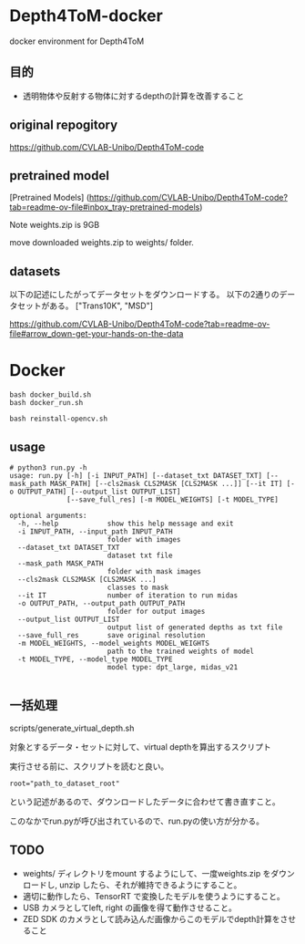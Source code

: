 # Depth4ToM-docker
docker environment for  Depth4ToM

## 目的
- 透明物体や反射する物体に対するdepthの計算を改善すること

## original repogitory
https://github.com/CVLAB-Unibo/Depth4ToM-code

## pretrained model

[Pretrained Models] (https://github.com/CVLAB-Unibo/Depth4ToM-code?tab=readme-ov-file#inbox_tray-pretrained-models)

Note weights.zip is 9GB

move downloaded weights.zip to weights/ folder.

## datasets
以下の記述にしたがってデータセットをダウンロードする。
以下の2通りのデータセットがある。
["Trans10K", "MSD"]

https://github.com/CVLAB-Unibo/Depth4ToM-code?tab=readme-ov-file#arrow_down-get-your-hands-on-the-data

# Docker
```
bash docker_build.sh
bash docker_run.sh

bash reinstall-opencv.sh
```

## usage

```
# python3 run.py -h
usage: run.py [-h] [-i INPUT_PATH] [--dataset_txt DATASET_TXT] [--mask_path MASK_PATH] [--cls2mask CLS2MASK [CLS2MASK ...]] [--it IT] [-o OUTPUT_PATH] [--output_list OUTPUT_LIST]
              [--save_full_res] [-m MODEL_WEIGHTS] [-t MODEL_TYPE]

optional arguments:
  -h, --help            show this help message and exit
  -i INPUT_PATH, --input_path INPUT_PATH
                        folder with images
  --dataset_txt DATASET_TXT
                        dataset txt file
  --mask_path MASK_PATH
                        folder with mask images
  --cls2mask CLS2MASK [CLS2MASK ...]
                        classes to mask
  --it IT               number of iteration to run midas
  -o OUTPUT_PATH, --output_path OUTPUT_PATH
                        folder for output images
  --output_list OUTPUT_LIST
                        output list of generated depths as txt file
  --save_full_res       save original resolution
  -m MODEL_WEIGHTS, --model_weights MODEL_WEIGHTS
                        path to the trained weights of model
  -t MODEL_TYPE, --model_type MODEL_TYPE
                        model type: dpt_large, midas_v21
                        
```

## 一括処理
scripts/generate_virtual_depth.sh

対象とするデータ・セットに対して、virtual depthを算出するスクリプト

実行させる前に、スクリプトを読むと良い。
```
root="path_to_dataset_root"
```
という記述があるので、ダウンロードしたデータに合わせて書き直すこと。

このなかでrun.pyが呼び出されているので、run.pyの使い方が分かる。


## TODO
- weights/ ディレクトリをmount するようにして、一度weights.zip をダウンロードし, unzip したら、それが維持できるようにすること。
- 適切に動作したら、TensorRT で変換したモデルを使うようにすること。
- USB カメラとしてleft, right の画像を得て動作させること。
- ZED SDK のカメラとして読み込んだ画像からこのモデルでdepth計算をさせること

